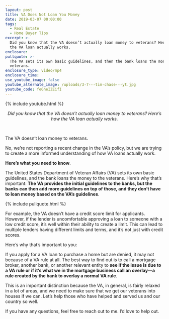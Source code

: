 ```yaml
---
layout: post
title: VA Does Not Loan You Money
date: 2019-03-07 00:00:00
tags:
  - Real Estate
  - Home Buyer Tips
excerpt: >-
  Did you know that the VA doesn’t actually loan money to veterans? Here’s how
  the VA loan actually works.
enclosure:
pullquote: >-
  The VA sets its own basic guidelines, and then the bank loans the money to the
  veterans.
enclosure_type: video/mp4
enclosure_time:
use_youtube_image: false
youtube_alternate_image: /uploads/3-7---tim-chase---yt.jpg
youtube_code: feGheIZEifI
---
```


{% include youtube.html %}

<center><em>Did you know that the VA doesn&rsquo;t actually loan money to veterans? Here&rsquo;s how the VA loan actually works.</em></center>

&nbsp;

The VA doesn’t loan money to veterans.

No, we’re not reporting a recent change in the VA’s policy, but we are trying to create a more informed understanding of how VA loans actually work.

**Here’s what you need to know**.

The United States Department of Veteran Affairs (VA) sets its own basic guidelines, and the bank loans the money to the veterans. Here’s why that’s important: **The VA provides the initial guidelines to the banks, but the banks can then add more guidelines on top of those, and they don’t have to loan money based on the VA’s guidelines**.

{% include pullquote.html %}

For example, the VA doesn’t have a credit score limit for applicants. However, if the lender is uncomfortable approving a loan to someone with a low credit score, it’s well within their ability to create a limit. This can lead to multiple lenders having different limits and terms, and it’s not just with credit scores.

Here’s why that’s important to you:

If you apply for a VA loan to purchase a home but are denied, it may not because of a VA rule at all. The best way to find out is to call a mortgage broker, another bank, or another relevant entity to **see if the issue is due to a VA rule or if it’s what we in the mortgage business call an overlay—a rule created by the bank to overlay a normal VA rule**.

This is an important distinction because the VA, in general, is fairly relaxed in a lot of areas, and we need to make sure that we get our veterans into houses if we can. Let’s help those who have helped and served us and our country so well.

If you have any questions, feel free to reach out to me. I’d love to help out.